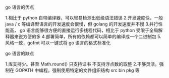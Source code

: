 #

go 语言的优点

1.相比于 python 自带编译器，可以轻易检测出低级语法错误
2.开发速度快，一般 java / c 等编译型语言的开发速度会很慢，但 golang 的开发速度并不慢
3.并行性能高， go 语言能够很方便的直接运行多线程代码，相比于 python 受限于全局解释器来说方便的多
4.部署简单，所有的依赖都可以简单的编译成一个二进制包
5.风格一致，gofmt 可以一键式将 go 语言的格式标准化

go 语言的缺点

1.库支持少。甚至 Math.round() 只支持证书 不支持浮点数的取整
2.不够灵活。强制在 GOPATH 中编程。强制使用特定的文件组织结构 src bin pkg 等




